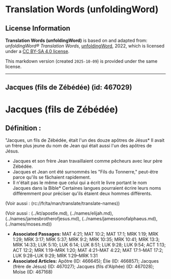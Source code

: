 # Translation Words (unfoldingWord)

## License Information

**Translation Words (unfoldingWord)** is based on and adapted from: _unfoldingWord® Translation Words_, [unfoldingWord](https://unfoldingword.org/utw), 2022, which is licensed under a [CC BY-SA 4.0 license](https://creativecommons.org/licenses/by-sa/4.0/legalcode.en).

This markdown version (created `2025-10-09`) is provided under the same license.



--------------------------------

## Jacques (fils de Zébédée) (id: 467029)

Jacques (fils de Zébédée)
=========================

Définition :
------------

"Jacques, un fils de Zébédée, était l'un des douze apôtres de Jésus\* Il avait un frère plus jeune du nom de Jean qui était aussi l'un des apôtres de Jésus.

* Jacques et son frère Jean travaillaient comme pêcheurs avec leur père Zébédée.
* Jacques et Jean ont été surnommés les "Fils du Tonnerre," peut\-être parce qu'ils se fâchaient rapidement.
* Il n'était pas le même que celui qui a écrit le livre portant le nom Jacques dans la Bible\* Certaines langues pourraient écrire leurs noms différemment pour préciser qu'ils étaient deux hommes différents.

(Voir aussi : (rc://fr/ta/man/translate/translate\-names))

(Voir aussi : (../kt/apostle.md), (../names/elijah.md), (../names/jamesbrotherofjesus.md), (../names/jamessonofalphaeus.md), (../names/moses.md))

* **Associated Passages:** MAT 4:21; MAT 10:2; MAT 17:1; MRK 1:19; MRK 1:29; MRK 3:17; MRK 5:37; MRK 9:2; MRK 10:35; MRK 10:41; MRK 13:3; MRK 14:33; LUK 5:10; LUK 6:14; LUK 8:51; LUK 9:28; LUK 9:54; ACT 1:13; ACT 12:2; MRK 1:19–MRK 1:20; MAT 4:21–MAT 4:22; MAT 17:1–MAT 17:2; LUK 9:28–LUK 9:29; MRK 1:29–MRK 1:31
* **Associated Articles:** Apôtre (ID: 466645); Élie (ID: 466857); Jacques (frère de Jésus) (ID: 467027); Jacques (fils d'Alphée) (ID: 467028); Moïse (ID: 467168)

